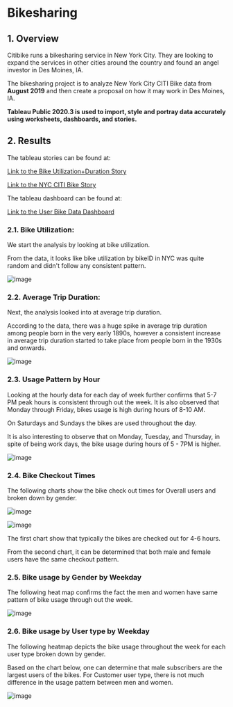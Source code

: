# Bikesharing

## 1. Overview

Citibike runs a bikesharing service in New York City. They are looking to expand the services in other cities around the country and found an angel investor in Des Moines, IA.

The bikesharing project is to analyze New York City CITI Bike data from **August 2019** and then create a proposal on how it may work in Des Moines, IA.

**Tableau Public 2020.3 is used to import, style and portray data accurately using worksheets, dashboards, and stories.**

## 2. Results

The tableau stories can be found at:

[Link to the Bike Utilization+Duration Story](https://public.tableau.com/profile/reno.stephens#!/vizhome/NYCCITIBikeAvgTripDuration/BikeUtilizationDurationStory)

[Link to the NYC CITI Bike Story](https://public.tableau.com/profile/reno.stephens#!/vizhome/NYCCITIBikeStory/NYCCITIBikeStory)

The tableau dashboard can be found at:

[Link to the User Bike Data Dashboard](https://public.tableau.com/profile/reno.stephens#!/vizhome/UserBikeDataDashboard/UserBikeDataDashboard)

### 2.1. Bike Utilization:
We start the analysis by looking at bike utilization.

From the data, it looks like bike utilization by bikeID in NYC was quite random and didn't follow any consistent pattern. 

![image](https://user-images.githubusercontent.com/70483866/102005793-5d90a200-3ce1-11eb-8c87-264ff2339137.png)

### 2.2. Average Trip Duration:
Next, the analysis looked into at average trip duration.

According to the data, there was a huge spike in average trip duration among people born in the very early 1890s, however a consistent increase in average trip duration started to take place from people born in the 1930s and onwards.

![image](https://user-images.githubusercontent.com/70483866/102005908-34bcdc80-3ce2-11eb-845a-70867ef59bce.png)

### 2.3. Usage Pattern by Hour

Looking at the hourly data for each day of week further confirms that 5-7 PM peak hours is consistent through out the week. It is also observed that Monday through Friday, bikes usage is high during hours of 8-10 AM. 

On Saturdays and Sundays the bikes are used throughout the day. 

It is also interesting to observe that on Monday, Tuesday, and Thursday, in spite of being work days, the bike usage during hours of 5 - 7PM is higher.

![image](https://user-images.githubusercontent.com/70483866/102006038-523e7600-3ce3-11eb-9fac-8b4569622e79.png)

### 2.4. Bike Checkout Times
The following charts show the bike check out times for Overall users and broken down by gender.

![image](https://user-images.githubusercontent.com/70483866/102006048-7dc16080-3ce3-11eb-9fbb-49926f27a3b1.png)

![image](https://user-images.githubusercontent.com/70483866/102006054-9af62f00-3ce3-11eb-8544-b39ef5f2d55f.png)

The first chart show that typically the bikes are checked out for 4-6 hours. 

From the second chart, it can be determined that both male and female users have the same checkout pattern.

### 2.5. Bike usage by Gender by Weekday
The following heat map confirms the fact the men and women have same pattern of bike usage through out the week.

![image](https://user-images.githubusercontent.com/70483866/102006069-c11bcf00-3ce3-11eb-908a-116886d12d02.png)

### 2.6. Bike usage by User type by Weekday
The following heatmap depicts the bike usage throughout the week for each user type broken down by gender.

Based on the chart below, one can determine that male subscribers are the largest users of the bikes. For Customer user type, there is not much difference in the usage pattern between men and women.

![image](https://user-images.githubusercontent.com/70483866/102006083-e3155180-3ce3-11eb-9788-53931a7b264a.png)

